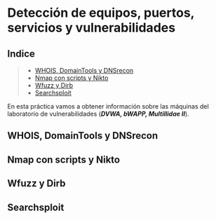 # Detección de equipos, puertos, servicios y vulnerabilidades

## Indice

> * [WHOIS, DomainTools y DNSrecon](#whois,-domaintools-y-dnsrecon)
> * [Nmap con scripts y Nikto](#)
> * [Wfuzz y Dirb](#)
> * [Searchsploit](#)

En esta práctica vamos a obtener información  sobre las máquinas del laboratorio de vulnerabilidades (***DVWA, bWAPP, Multillidae II***).

## WHOIS, DomainTools y DNSrecon


## Nmap con scripts y Nikto


## Wfuzz y Dirb


## Searchsploit
